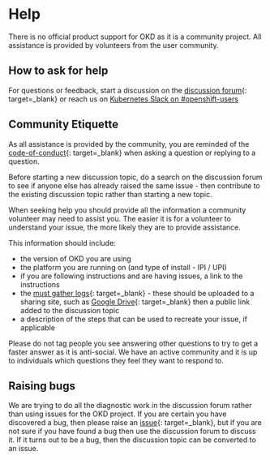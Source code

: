 # Help

There is no official product support for OKD as it is a community project. All assistance is provided by volunteers from the user community.

## How to ask for help

For questions or feedback, start a discussion on the [discussion forum](https://github.com/okd-project/okd/discussions){: target=_blank} or reach us on [Kubernetes Slack on #openshift-users](https://kubernetes.slack.com/)

## Community Etiquette

As all assistance is provided by the community, you are reminded of the [code-of-conduct](community.md#code-of-conduct){: target=_blank} when asking a question or replying to a question.

Before starting a new discussion topic, do a search on the discussion forum to see if anyone else has already raised the same issue - then contribute to the existing discussion topic rather than starting a new topic.

When seeking help you should provide all the information a community volunteer may need to assist you.  The easier it is for a volunteer to understand your issue, the more likely they are to provide assistance.

This information should include:

- the version of OKD you are using
- the platform you are running on (and type of install - IPI / UPI)
- if you are following instructions and are having issues, a link to the instructions
- the [must gather logs](https://docs.okd.io/latest/support/gathering-cluster-data.html){: target=_blank} - these should be uploaded to a sharing site, such as [Google Drive](https://drive.google.com/drive/){: target=_blank} then a public link added to the discussion topic
- a description of the steps that can be used to recreate your issue, if applicable

Please do not tag people you see answering other questions to try to get a faster answer as it is anti-social.  We have an active community and it is up to individuals which questions they feel they want to respond to.

## Raising bugs

We are trying to do all the diagnostic work in the discussion forum rather than using issues for the OKD project.  If you are certain you have discovered a bug, then please raise an [issue](https://github.com/okd-project/okd/issues){: target=_blank}, but if you are not sure if you have found a bug then use the discussion forum to discuss it.  If it turns out to be a bug, then the discussion topic can be converted to an issue.
